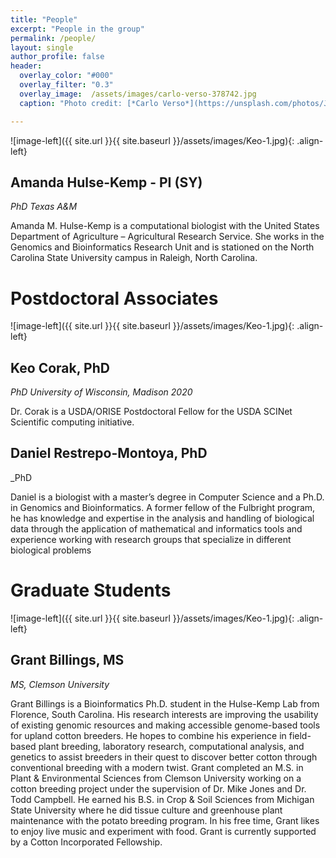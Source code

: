 ```yaml
---
title: "People"
excerpt: "People in the group"
permalink: /people/
layout: single
author_profile: false
header:
  overlay_color: "#000"
  overlay_filter: "0.3"
  overlay_image:  /assets/images/carlo-verso-378742.jpg
  caption: "Photo credit: [*Carlo Verso*](https://unsplash.com/photos/Jc-4LqyuSno)"

---
```



![image-left]({{ site.url }}{{ site.baseurl }}/assets/images/Keo-1.jpg){: .align-left}
## Amanda Hulse-Kemp - PI (SY)
_PhD Texas A&M_

Amanda M. Hulse-Kemp is a computational biologist with the United States Department of Agriculture – Agricultural Research Service. She works in the Genomics and Bioinformatics Research Unit and is stationed on the North Carolina State University campus in Raleigh, North Carolina.

# Postdoctoral Associates

![image-left]({{ site.url }}{{ site.baseurl }}/assets/images/Keo-1.jpg){: .align-left}
## Keo Corak, PhD
_PhD University of Wisconsin, Madison  2020_

Dr. Corak is a USDA/ORISE Postdoctoral Fellow for the USDA  SCINet Scientific
computing initiative. 


## Daniel Restrepo-Montoya, PhD
_PhD 

Daniel is a biologist with a master’s degree in Computer Science and a Ph.D. in Genomics and Bioinformatics. A former fellow of the Fulbright program, he has knowledge and expertise in the analysis and handling of biological data through the application of mathematical and informatics tools and experience working with research groups that specialize in different biological problems


# Graduate Students 

![image-left]({{ site.url }}{{ site.baseurl }}/assets/images/Keo-1.jpg){: .align-left}
## Grant Billings, MS
_MS, Clemson University_

Grant Billings is a Bioinformatics Ph.D. student in the Hulse-Kemp Lab from Florence, South Carolina. His research interests are improving the usability of existing genomic resources and making accessible genome-based tools for upland cotton breeders. He hopes to combine his experience in field-based plant breeding, laboratory research, computational analysis, and genetics to assist breeders in their quest to discover better cotton through conventional breeding with a modern twist. Grant completed an M.S. in Plant & Environmental Sciences from Clemson University working on a cotton breeding project under the supervision of Dr. Mike Jones and Dr. Todd Campbell. He earned his B.S. in Crop & Soil Sciences from Michigan State University where he did tissue culture and greenhouse plant maintenance with the potato breeding program. In his free time, Grant likes to enjoy live music and experiment with food. Grant is currently supported by a Cotton Incorporated Fellowship.





